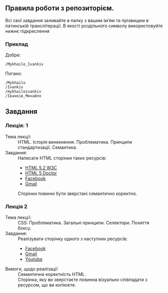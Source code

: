 ## Правила роботи з репозиторієм.
Всі свої завдання заливайте в папку з вашим ім’ям та прізвищем в латинській транслітерації. В якості роздільного символу використовуйте нижнє підкреслення  
### Приклад 
Добре:
```
/Mykhailo_Ivankiv
```

Погано:
``` 
/Mykhailo
/Ivankiv
/mykhailoivankiv
/Іванків_Михайло
```

## Завдання
### Лекція: 1
<dl>
  <dt>Тема лекції:</dt>
  <dd>HTML. Історія винекнення. Проблематика. Принципи стандартизації. Семантика.</dd>

  <dt>Завдання:</dt>
  <dd>
    Написати HTML сторінки таких ресурсів:
    <ul>
        <li><a href="https://w3c.github.io/html/">HTML 5.2 W3C</a></li>
        <li><a href="http://html5doctor.com/">HTML 5 Doctor</a></li>
        <li><a href="http://facebook.com/">Facebook</a></li>
        <li><a href="http://gmail.com/">Gmail</a></li>
    </ul>
    Сторінки повинні бути зверстані семантично коректно.  
  </dd>
</dl>

### Лекція 2
<dl>
  <dt>Тема лекції:</dt>
  <dd>CSS: Проблематика. Загальні принципи. Селектори. Поняття боксу.</dd>

  <dt>Завдання:</dt>
  <dd>
    Реалізувати сторінку одного з наступних ресурсів: 
    <ul>
        <li><a href="http://facebook.com/">Facebook</a></li>
        <li><a href="http://gmail.com/">Gmail</a></li>
        <li><a href="https://www.youtube.com/">Youtube</a></li>
    </ul> 
  </dd>
  
  <dt>Вимоги, щодо реалізації</dt>
  <dd>
    Семантична коректність HTML. <br/> 
    Сторінка, яку ви зверстаєте повинна <a href"http://lurkmore.to/%D0%9A%D0%B0%D0%BF%D0%B8%D1%82%D0%B0%D0%BD_%D0%9E%D1%87%D0%B5%D0%B2%D0%B8%D0%B4%D0%BD%D0%BE%D1%81%D1%82%D1%8C">візуально співпадати з ресурсом, що ви копіюєте.</a>
    </dd>
</dl>